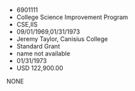 * 6901111
* College Science Improvement Program
* CSE,IIS
* 09/01/1969,01/31/1973
* Jeremy Taylor, Canisius College
* Standard Grant
*   name not available
* 01/31/1973
* USD 122,900.00

NONE
